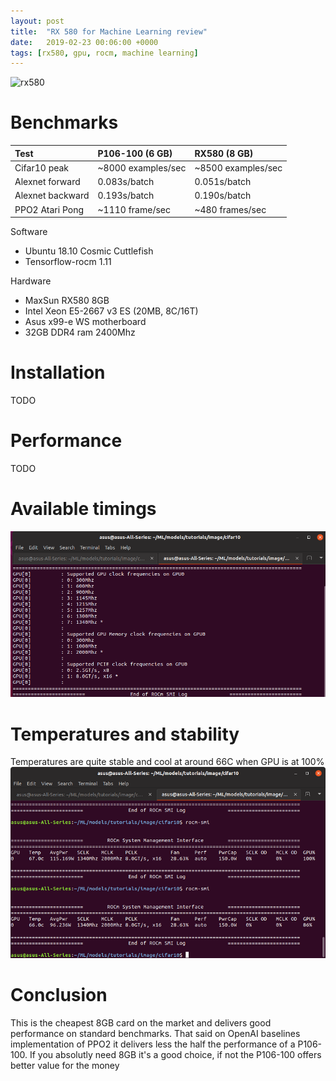 ```yaml
---
layout: post
title:  "RX 580 for Machine Learning review"
date:   2019-02-23 00:06:00 +0000
tags: [rx580, gpu, rocm, machine learning]
---
```



![rx580](/assets/rx580/rx580.jpg) <br>

# Benchmarks

| Test        	   | P106-100 (6 GB)    | RX580 (8 GB) 				|
|:-----------------|:-------------------|:--------------------------|
| Cifar10 peak     | ~8000 examples/sec | ~8500 examples/sec        |
| Alexnet forward  | 0.083s/batch	    | 0.051s/batch              |
| Alexnet backward | 0.193s/batch       | 0.190s/batch              |
| PPO2 Atari Pong  | ~1110 frame/sec    | ~480 frames/sec           |


Software
*	Ubuntu 18.10 Cosmic Cuttlefish
*	Tensorflow-rocm 1.11

Hardware
*	MaxSun RX580 8GB
*	Intel Xeon E5-2667 v3 ES (20MB, 8C/16T)
*	Asus x99-e WS motherboard
*	32GB DDR4 ram 2400Mhz

# Installation
TODO

# Performance
TODO

# Available timings
![speeds](/assets/rx580/rocm_speed.png)

# Temperatures and stability
Temperatures are quite stable and cool at around 66C when GPU is at 100%
![rocm-smi](/assets/rx580/rocm-smi.png)


# Conclusion
This is the cheapest 8GB card on the market and delivers good performance on standard benchmarks.
That said on OpenAI baselines implementation of PPO2 it delivers less the half the performance of a P106-100.
If you absolutly need 8GB it's a good choice, if not the P106-100 offers better value for the money
